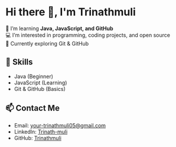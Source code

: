 # Hi there 👋, I'm Trinathmuli
🚀 I’m learning **Java, JavaScript, and GitHub**  
💻 I’m interested in programming, coding projects, and open source  
🌱 Currently exploring Git & GitHub  

## 🔧 Skills
- Java (Beginner)
- JavaScript (Learning)
- Git & GitHub (Basics)

## 📫 Contact Me
- Email: your-trinathmuli05@gmail.com
- LinkedIn: [Trinath-muli](https://linkedin.com/in/trinath-muli-424955373)
- GitHub: [Trinathmuli](https://github.com/Trinathmuli)
